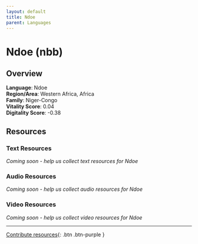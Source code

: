 ```yaml
---
layout: default
title: Ndoe
parent: Languages
---
```


# Ndoe (nbb)

## Overview

**Language**: Ndoe  
**Region/Area**: Western Africa, Africa  
**Family**: Niger-Congo  
**Vitality Score**: 0.04  
**Digitality Score**: -0.38  

## Resources

### Text Resources
*Coming soon - help us collect text resources for Ndoe*

### Audio Resources
*Coming soon - help us collect audio resources for Ndoe*

### Video Resources
*Coming soon - help us collect video resources for Ndoe*

---

[Contribute resources](https://fairtrain.github.io/){: .btn .btn-purple }
